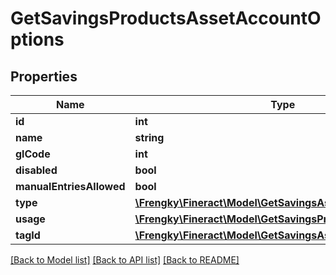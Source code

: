 # GetSavingsProductsAssetAccountOptions

## Properties
Name | Type | Description | Notes
------------ | ------------- | ------------- | -------------
**id** | **int** |  | [optional] 
**name** | **string** |  | [optional] 
**glCode** | **int** |  | [optional] 
**disabled** | **bool** |  | [optional] 
**manualEntriesAllowed** | **bool** |  | [optional] 
**type** | [**\Frengky\Fineract\Model\GetSavingsAssetLiabilityType**](GetSavingsAssetLiabilityType.md) |  | [optional] 
**usage** | [**\Frengky\Fineract\Model\GetSavingsProductsLiabilityUsage**](GetSavingsProductsLiabilityUsage.md) |  | [optional] 
**tagId** | [**\Frengky\Fineract\Model\GetSavingsAssetTagId**](GetSavingsAssetTagId.md) |  | [optional] 

[[Back to Model list]](../../README.md#documentation-for-models) [[Back to API list]](../../README.md#documentation-for-api-endpoints) [[Back to README]](../../README.md)

